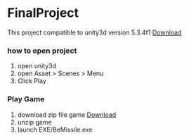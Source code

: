 # FinalProject

This project compatible to unity3d version 5.3.4f1 [Download](https://unity3d.com/get-unity/download?thank-you=update&download_nid=30128&os=Win)

### how to open project
1. open unity3d
2. open Asset > Scenes > Menu
3. Click Play

### Play Game
1. download zip file game [Download](https://github.com/feedallcat/FinalProject/raw/master/BeMissile.zip)
2. unzip game
3. launch EXE/BeMissile.exe
